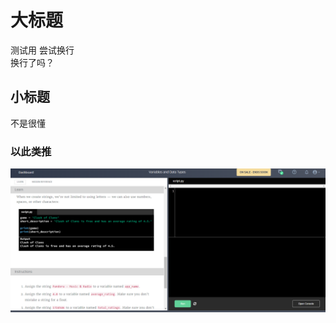 

# 大标题

测试用
尝试换行  
换行了吗？  

## 小标题

不是很懂  

### 以此类推
![](https://github.com/ophwsjtu18/ohw19f/blob/master/student/yzy/A%40%40W7Q9OK%25%40CKNLAQJR8IW4.png)
